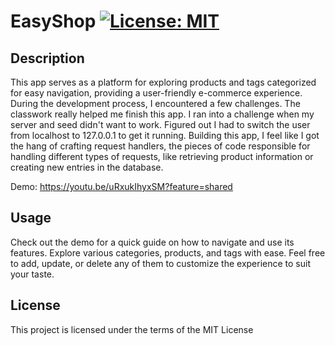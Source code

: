 # EasyShop [![License: MIT](https://img.shields.io/badge/License-MIT-yellow.svg)](https://opensource.org/licenses/MIT)

## Description
This app serves as a platform for exploring products and tags categorized for easy navigation, providing a user-friendly e-commerce experience. During the development process, I encountered a few challenges. The classwork really helped me finish this app. I ran into a challenge when my server and seed didn't want to work. Figured out I had to switch the user from localhost to 127.0.0.1 to get it running. Building this app, I feel like I got the hang of crafting request handlers, the pieces of code responsible for handling different types of requests, like retrieving product information or creating new entries in the database. 

Demo: https://youtu.be/uRxukIhyxSM?feature=shared

## Usage

Check out the demo for a quick guide on how to navigate and use its features. Explore various categories, products, and tags with ease. Feel free to add, update, or delete any of them to customize the experience to suit your taste.
      
## License
  
This project is licensed under the terms of the MIT License 